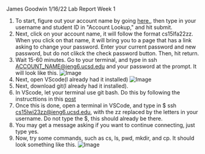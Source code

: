 James Goodwin
1/16/22
Lab Report Week 1

1. To start, figure out your account name by going [here,](https://encrypted-tbn0.gstatic.com/images?q=tbn:ANd9GcSVKwPS8iJZvIqVveF8sfNB_yRn7o1MCEs2mxHpmow&s), then type in your username and student ID in "Account Lookup," and hit submit.
2. Next, click on your account name, it will follow the format cs15lfa22zz. When you click on that name, it will bring you to a page that has a link asking to change your password. Enter your current password and new password, but do not clikck the check password button. Then, hit return. 
3. Wait 15-60 minutes. Go to your terminal, and type in ssh ACCOUNT_NAME@ieng6.ucsd.edu and your password at the prompt. It will look like this. ![Image](https://imgur.com/a/DwFoMox)
4. Next, open VScode(I already had it installed) ![Image](https://imgur.com/a/t50YJGk)
5. Next, download git(I already had it installed).
6. In VScode, let your terminal use git bash. Do this by following the instructtions in this [post](https://stackoverflow.com/questions/42606837/how-do-i-use-bash-on-windows-from-the-visual-studio-code-integrated-terminal/50527994#50527994)
7. Once this is done, open a terminal in VSCode, and type in $ ssh cs15lwi23zz@ieng6.ucsd.edu, with the zz replaced by the letters in your username. Do not type the $, this should already be there. 
8. You may get a message asking if you want to continue connecting, just type yes. 
9. Now, try some commands, such as cs, ls, pwd, mkdir, and cp. It should look something like this. ![Image](https://imgur.com/a/BTwcACZ)
